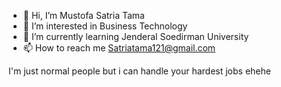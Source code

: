 - 👋 Hi, I’m Mustofa Satria Tama
- 👀 I’m interested in Business Technology
- 🌱 I’m currently learning Jenderal Soedirman University
- 📫 How to reach me Satriatama121@gmail.com

I'm just normal people but i can handle your hardest jobs ehehe

<!---
satriatama/satriatama is a ✨ special ✨ repository because its `README.md` (this file) appears on your GitHub profile.
You can click the Preview link to take a look at your changes.
--->

